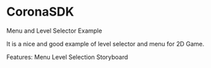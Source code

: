 CoronaSDK
=========

Menu and Level Selector Example 

It is a nice and good example of level selector and menu for 2D Game. 

Features:
Menu
Level Selection
Storyboard
